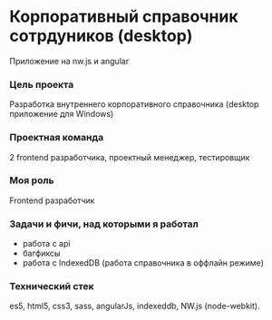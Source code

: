 # Корпоративный справочник сотрдуников (desktop)

Приложение на nw.js и angular

### **Цель проекта**

Разработка внутреннего корпоративного справочника (desktop приложение для Windows)

### **Проектная команда**

2 frontend разработчика, проектный менеджер, тестировщик

### **Моя роль**

Frontend разработчик

### **Задачи и фичи, над которыми я работал**

- работа с api
- багфиксы
- работа с IndexedDB (работа справочника в оффлайн режиме)

### **Технический стек**

es5, html5, css3, sass, angularJs, indexeddb, NW.js (node-webkit).
